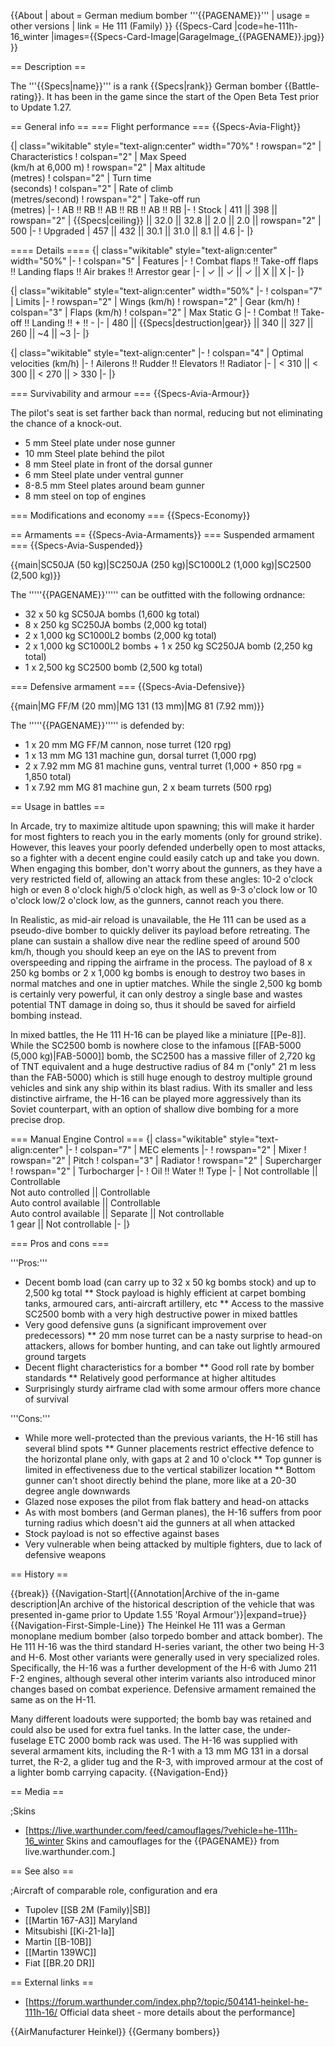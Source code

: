 {{About
| about = German medium bomber '''{{PAGENAME}}'''
| usage = other versions
| link = He 111 (Family)
}}
{{Specs-Card
|code=he-111h-16_winter
|images={{Specs-Card-Image|GarageImage_{{PAGENAME}}.jpg}}
}}

== Description ==
<!-- ''In the description, the first part should be about the history of and the creation and combat usage of the aircraft, as well as its key features. In the second part, tell the reader about the aircraft in the game. Insert a screenshot of the vehicle, so that if the novice player does not remember the vehicle by name, he will immediately understand what kind of vehicle the article is talking about.'' -->
The '''{{Specs|name}}''' is a rank {{Specs|rank}} German bomber {{Battle-rating}}. It has been in the game since the start of the Open Beta Test prior to Update 1.27.

== General info ==
=== Flight performance ===
{{Specs-Avia-Flight}}
<!-- ''Describe how the aircraft behaves in the air. Speed, manoeuvrability, acceleration and allowable loads - these are the most important characteristics of the vehicle.'' -->

{| class="wikitable" style="text-align:center" width="70%"
! rowspan="2" | Characteristics
! colspan="2" | Max Speed<br>(km/h at 6,000 m)
! rowspan="2" | Max altitude<br>(metres)
! colspan="2" | Turn time<br>(seconds)
! colspan="2" | Rate of climb<br>(metres/second)
! rowspan="2" | Take-off run<br>(metres)
|-
! AB !! RB !! AB !! RB !! AB !! RB
|-
! Stock
| 411 || 398 || rowspan="2" | {{Specs|ceiling}} || 32.0 || 32.8 || 2.0 || 2.0 || rowspan="2" | 500
|-
! Upgraded
| 457 || 432 || 30.1 || 31.0 || 8.1 || 4.6
|-
|}

==== Details ====
{| class="wikitable" style="text-align:center" width="50%"
|-
! colspan="5" | Features
|-
! Combat flaps !! Take-off flaps !! Landing flaps !! Air brakes !! Arrestor gear
|-
| ✓ || ✓ || ✓ || X || X     <!-- ✓ -->
|-
|}

{| class="wikitable" style="text-align:center" width="50%"
|-
! colspan="7" | Limits
|-
! rowspan="2" | Wings (km/h)
! rowspan="2" | Gear (km/h)
! colspan="3" | Flaps (km/h)
! colspan="2" | Max Static G
|-
! Combat !! Take-off !! Landing !! + !! -
|-
| 480 <!-- {{Specs|destruction|body}} --> || {{Specs|destruction|gear}} || 340 || 327 || 260 || ~4 || ~3
|-
|}

{| class="wikitable" style="text-align:center"
|-
! colspan="4" | Optimal velocities (km/h)
|-
! Ailerons !! Rudder !! Elevators !! Radiator
|-
| < 310 || < 300 || < 270 || > 330
|-
|}

=== Survivability and armour ===
{{Specs-Avia-Armour}}
<!-- ''Examine the survivability of the aircraft. Note how vulnerable the structure is and how secure the pilot is, whether the fuel tanks are armoured, etc. Describe the armour, if there is any, and also mention the vulnerability of other critical aircraft systems.'' -->

The pilot's seat is set farther back than normal, reducing but not eliminating the chance of a knock-out.

* 5 mm Steel plate under nose gunner
* 10 mm Steel plate behind the pilot
* 8 mm Steel plate in front of the dorsal gunner
* 6 mm Steel plate under ventral gunner
* 8-8.5 mm Steel plates around beam gunner
* 8 mm steel on top of engines

=== Modifications and economy ===
{{Specs-Economy}}

== Armaments ==
{{Specs-Avia-Armaments}}
=== Suspended armament ===
{{Specs-Avia-Suspended}}
<!-- ''Describe the aircraft's suspended armament: additional cannons under the wings, bombs, rockets and torpedoes. This section is especially important for bombers and attackers. If there is no suspended weaponry remove this subsection.'' -->
{{main|SC50JA (50 kg)|SC250JA (250 kg)|SC1000L2 (1,000 kg)|SC2500 (2,500 kg)}}

The '''''{{PAGENAME}}''''' can be outfitted with the following ordnance:

* 32 x 50 kg SC50JA bombs (1,600 kg total)
* 8 x 250 kg SC250JA bombs (2,000 kg total)
* 2 x 1,000 kg SC1000L2 bombs (2,000 kg total)
* 2 x 1,000 kg SC1000L2 bombs + 1 x 250 kg SC250JA bomb (2,250 kg total)
* 1 x 2,500 kg SC2500 bomb (2,500 kg total)

=== Defensive armament ===
{{Specs-Avia-Defensive}}
<!-- ''Defensive armament with turret machine guns or cannons, crewed by gunners. Examine the number of gunners and what belts or drums are better to use. If defensive weaponry is not available, remove this subsection.'' -->
{{main|MG FF/M (20 mm)|MG 131 (13 mm)|MG 81 (7.92 mm)}}

The '''''{{PAGENAME}}''''' is defended by:

* 1 x 20 mm MG FF/M cannon, nose turret (120 rpg)
* 1 x 13 mm MG 131 machine gun, dorsal turret (1,000 rpg)
* 2 x 7.92 mm MG 81 machine guns, ventral turret (1,000 + 850 rpg = 1,850 total)
* 1 x 7.92 mm MG 81 machine gun, 2 x beam turrets (500 rpg)

== Usage in battles ==
<!-- ''Describe the tactics of playing in the aircraft, the features of using aircraft in a team and advice on tactics. Refrain from creating a "guide" - do not impose a single point of view, but instead, give the reader food for thought. Examine the most dangerous enemies and give recommendations on fighting them. If necessary, note the specifics of the game in different modes (AB, RB, SB).'' -->

In Arcade, try to maximize altitude upon spawning; this will make it harder for most fighters to reach you in the early moments (only for ground strike). However, this leaves your poorly defended underbelly open to most attacks, so a fighter with a decent engine could easily catch up and take you down. When engaging this bomber, don't worry about the gunners, as they have a very restricted field of, allowing an attack from these angles: 10-2 o'clock high or even 8 o'clock high/5 o'clock high, as well as 9-3 o'clock low or 10 o'clock low/2 o'clock low, as the gunners, cannot reach you there.

In Realistic, as mid-air reload is unavailable, the He 111 can be used as a pseudo-dive bomber to quickly deliver its payload before retreating. The plane can sustain a shallow dive near the redline speed of around 500 km/h, though you should keep an eye on the IAS to prevent from overspeeding and ripping the airframe in the process. The payload of 8 x 250 kg bombs or 2 x 1,000 kg bombs is enough to destroy two bases in normal matches and one in uptier matches. While the single 2,500 kg bomb is certainly very powerful, it can only destroy a single base and wastes potential TNT damage in doing so, thus it should be saved for airfield bombing instead.

In mixed battles, the He 111 H-16 can be played like a miniature [[Pe-8]]. While the SC2500 bomb is nowhere close to the infamous [[FAB-5000 (5,000 kg)|FAB-5000]] bomb, the SC2500 has a massive filler of 2,720 kg of TNT equivalent and a huge destructive radius of 84 m ("only" 21 m less than the FAB-5000) which is still huge enough to destroy multiple ground vehicles and sink any ship within its blast radius. With its smaller and less distinctive airframe, the H-16 can be played more aggressively than its Soviet counterpart, with an option of shallow dive bombing for a more precise drop.

=== Manual Engine Control ===
{| class="wikitable" style="text-align:center"
|-
! colspan="7" | MEC elements
|-
! rowspan="2" | Mixer
! rowspan="2" | Pitch
! colspan="3" | Radiator
! rowspan="2" | Supercharger
! rowspan="2" | Turbocharger
|-
! Oil !! Water !! Type
|-
| Not controllable || Controllable<br>Not auto controlled || Controllable<br>Auto control available || Controllable<br>Auto control available || Separate || Not controllable<br>1 gear || Not controllable
|-
|}

=== Pros and cons ===
<!-- ''Summarise and briefly evaluate the vehicle in terms of its characteristics and combat effectiveness. Mark its pros and cons in the bulleted list. Try not to use more than 6 points for each of the characteristics. Avoid using categorical definitions such as "bad", "good" and the like - use substitutions with softer forms such as "inadequate" and "effective".'' -->

'''Pros:'''

* Decent bomb load (can carry up to 32 x 50 kg bombs stock) and up to 2,500 kg total
** Stock payload is highly efficient at carpet bombing tanks, armoured cars, anti-aircraft artillery, etc
** Access to the massive SC2500 bomb with a very high destructive power in mixed battles
* Very good defensive guns (a significant improvement over predecessors)
** 20 mm nose turret can be a nasty surprise to head-on attackers, allows for bomber hunting, and can take out lightly armoured ground targets
* Decent flight characteristics for a bomber
** Good roll rate by bomber standards
** Relatively good performance at higher altitudes
* Surprisingly sturdy airframe clad with some armour offers more chance of survival

'''Cons:'''
* While more well-protected than the previous variants, the H-16 still has several blind spots
** Gunner placements restrict effective defence to the horizontal plane only, with gaps at 2 and 10 o'clock
** Top gunner is limited in effectiveness due to the vertical stabilizer location
** Bottom gunner can't shoot directly behind the plane, more like at a 20-30 degree angle downwards
* Glazed nose exposes the pilot from flak battery and head-on attacks
* As with most bombers (and German planes), the H-16 suffers from poor turning radius which doesn't aid the gunners at all when attacked
* Stock payload is not so effective against bases
* Very vulnerable when being attacked by multiple fighters, due to lack of defensive weapons

== History ==
<!-- ''Describe the history of the creation and combat usage of the aircraft in more detail than in the introduction. If the historical reference turns out to be too long, take it to a separate article, taking a link to the article about the vehicle and adding a block "/History" (example: <nowiki>https://wiki.warthunder.com/(Vehicle-name)/History</nowiki>) and add a link to it here using the <code>main</code> template. Be sure to reference text and sources by using <code><nowiki><ref></ref></nowiki></code>, as well as adding them at the end of the article with <code><nowiki><references /></nowiki></code>. This section may also include the vehicle's dev blog entry (if applicable) and the in-game encyclopedia description (under <code><nowiki>=== In-game description ===</nowiki></code>, also if applicable).'' -->

{{break}}
{{Navigation-Start|{{Annotation|Archive of the in-game description|An archive of the historical description of the vehicle that was presented in-game prior to Update 1.55 'Royal Armour'}}|expand=true}}
{{Navigation-First-Simple-Line}}
The Heinkel He 111 was a German monoplane medium bomber (also torpedo bomber and attack bomber). The He 111 H-16 was the third standard H-series variant, the other two being H-3 and H-6. Most other variants were generally used in very specialized roles. Specifically, the H-16 was a further development of the H-6 with Jumo 211 F-2 engines, although several other interim variants also introduced minor changes based on combat experience. Defensive armament remained the same as on the H-11.

Many different loadouts were supported; the bomb bay was retained and could also be used for extra fuel tanks. In the latter case, the under-fuselage ETC 2000 bomb rack was used. The H-16 was supplied with several armament kits, including the R-1 with a 13 mm MG 131 in a dorsal turret, the R-2, a glider tug and the R-3, with improved armour at the cost of a lighter bomb carrying capacity.
{{Navigation-End}}

== Media ==
<!-- ''Excellent additions to the article would be video guides, screenshots from the game, and photos.'' -->

;Skins
* [https://live.warthunder.com/feed/camouflages/?vehicle=he-111h-16_winter Skins and camouflages for the {{PAGENAME}} from live.warthunder.com.]

== See also ==
<!-- ''Links to the articles on the War Thunder Wiki that you think will be useful for the reader, for example:''
* ''reference to the series of the aircraft;''
* ''links to approximate analogues of other nations and research trees.'' -->

;Aircraft of comparable role, configuration and era

* Tupolev [[SB 2M (Family)|SB]]
* [[Martin 167-A3]] Maryland
* Mitsubishi [[Ki-21-Ia]]
* Martin [[B-10B]]
* [[Martin 139WC]]
* Fiat [[BR.20 DR]]

== External links ==
<!-- ''Paste links to sources and external resources, such as:''
* ''topic on the official game forum;''
* ''other literature.'' -->

* [https://forum.warthunder.com/index.php?/topic/504141-heinkel-he-111h-16/ Official data sheet - more details about the performance]

{{AirManufacturer Heinkel}}
{{Germany bombers}}